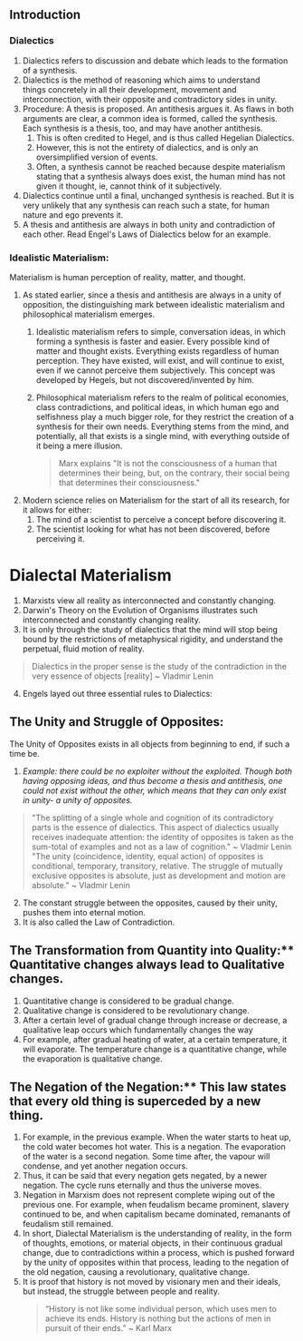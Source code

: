 ## Introduction
### Dialectics

1. Dialectics refers to discussion and debate which leads to the formation of a synthesis.
2. Dialectics is the method of reasoning which aims to understand things concretely in all their development, movement and interconnection, with their opposite and contradictory sides in unity.
3. Procedure: A thesis is proposed. An antithesis argues it. As flaws in both arguments are clear, a common idea is formed, called the synthesis. Each synthesis is a thesis, too, and may have another antithesis. 
    1. This is often credited to Hegel, and is thus called Hegelian Dialectics.
    2. However, this is not the entirety of dialectics, and is only an oversimplified version of events. 
    3. Often, a synthesis cannot be reached because despite materialism stating that a synthesis always does exist, the human mind has not given it thought, ie, cannot think of it subjectively.
4. Dialectics continue until a final, unchanged synthesis is reached. But it is very unlikely that any synthesis can reach such a state, for human nature and ego prevents it.
5. A thesis and antithesis are always in both unity and contradiction of each other. Read Engel's Laws of Dialectics below for an example.

### Idealistic Materialism:

Materialism is human perception of reality, matter, and thought.

1. As stated earlier, since a thesis and antithesis are always in a unity of opposition, the distinguishing mark between idealistic materialism and philosophical materialism emerges. 
    1. Idealistic materialism refers to simple, conversation ideas, in which forming a synthesis is faster and easier. Every possible kind of matter and thought exists. Everything exists regardless of human perception. They have existed, will exist, and will continue to exist, even if we cannot perceive them subjectively. This concept was developed by Hegels, but not discovered/invented by him.
    2. Philosophical materialism refers to the realm of political economies, class contradictions, and political ideas, in which human ego and selfishness play a much bigger role, for they restrict the creation of a synthesis for their own needs. Everything stems from the mind, and potentially, all that exists is a single mind, with everything outside of it being a mere illusion.
        
        > Marx explains "It is not the consciousness of a human that determines their being, but, on the contrary, their social being that determines their consciousness."
        > 
2. Modern science relies on Materialism for the start of all its research, for it allows for either:
    1. The mind of a scientist to perceive a concept before discovering it.
    2. The scientist looking for what has not been discovered, before perceiving it. 

# Dialectal Materialism 

1. Marxists view all reality as interconnected and constantly changing.
2. Darwin's Theory on the Evolution of Organisms illustrates such interconnected and constantly changing reality.
3. It is only through the study of dialectics that the mind will stop being bound by the restrictions of metaphysical rigidity, and understand the perpetual, fluid motion of reality.

> Dialectics in the proper sense is the study of the contradiction in the very essence of objects [reality]
~ Vladmir Lenin
> 
4. Engels layed out three essential rules to Dialectics:
## **The Unity and Struggle of Opposites:** 
The Unity of Opposites exists in all objects from beginning to end, if such a time be. 
1. *Example: there could be no exploiter without the exploited. Though both having opposing ideas, and thus become a thesis and antithesis, one could not exist without the other, which means that they can only exist in unity- a unity of opposites.*
            
> "The splitting of a single whole and cognition of its contradictory parts is the essence of dialectics. This aspect of dialectics usually receives inadequate attention: the identity of opposites is taken as the sum-total of examples and not as a law of cognition."
~ Vladmir Lenin
> "The unity (coincidence, identity, equal action) of opposites is conditional, temporary, transitory, relative. The struggle of mutually exclusive opposites is absolute, just as development and motion are absolute."
~ Vladmir Lenin
>
2. The constant struggle between the opposites, caused by their unity, pushes them into eternal motion. 
3. It is also called the Law of Contradiction.
## The Transformation from Quantity into Quality:** Quantitative changes always lead to Qualitative changes.
1. Quantitative change is considered to be gradual change.
2. Qualitative change is considered to be revolutionary change.
3. After a certain level of gradual change through increase or decrease, a qualitative leap occurs which fundamentally changes the way
4. For example, after gradual heating of water, at a certain temperature, it will evaporate. The temperature change is a quantitative change, while the evaporation is qualitative change.
## The Negation of the Negation:** This law states that every old thing is superceded by a new thing.
1. For example, in the previous example. When the water starts to heat up, the cold water becomes hot water. This is a negation. The evaporation of the water is a second negation. Some time after, the vapour will condense, and yet another negation occurs.
2. Thus, it can be said that every negation gets negated, by a newer negation. The cycle runs eternally and thus the universe moves.
3. Negation in Marxism does not represent complete wiping out of the previous one. For example, when feudalism became prominent, slavery continued to be, and when capitalism became dominated, remanants of feudalism still remained.
1. In short, Dialectal Materialism is the understanding of reality, in the form of thoughts, emotions, or material objects, in their continuous gradual change, due to contradictions within a process, which is pushed forward by the unity of opposites within that process, leading to the negation of the old negation, causing a revolutionary, qualitative change.
2. It is proof that history is not moved by visionary men and their ideals, but instead, the struggle between people and reality.
    > “History is not like some individual person, which uses men to achieve its ends. History is nothing but the actions of men in pursuit of their ends.”
    ~ Karl Marx
    >
